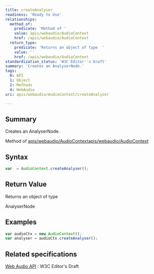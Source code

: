 ```yaml
---
title: createAnalyser
readiness: 'Ready to Use'
relationships:
  method_of:
    predicate: 'Method of '
    value: apis/webaudio/AudioContext
    href: /apis/webaudio/AudioContext
  return_type:
    predicate: 'Returns an object of type  '
    value: ''
    href: /apis/webaudio/AudioContext
standardization_status: 'W3C Editor''s Draft'
summary: 'Creates an AnalyserNode.'
tags:
  0: API
  1: Object
  2: Methods
  4: WebAudio
uri: apis/webaudio/AudioContext/createAnalyser

---
```

## Summary

Creates an AnalyserNode.

Method of [apis/webaudio/AudioContext](/apis/webaudio/AudioContext)[apis/webaudio/AudioContext](/apis/webaudio/AudioContext)

## Syntax

``` js
var  = AudioContext.createAnalyser();
```

## Return Value

Returns an object of type

AnalyserNode

## Examples

``` js
var audioCtx = new AudioContext();
var analyser = audioCtx.createAnalyser();
```

## Related specifications

[Web Audio API](http://webaudio.github.io/web-audio-api/)
:   W3C Editor's Draft
